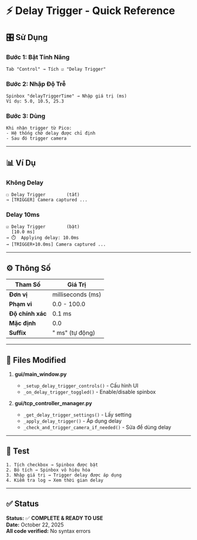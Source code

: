 # ⚡ Delay Trigger - Quick Reference

## 🎛️ Sử Dụng

### Bước 1: Bật Tính Năng
```
Tab "Control" → Tích ☑️ "Delay Trigger"
```

### Bước 2: Nhập Độ Trễ
```
Spinbox "delayTriggerTime" → Nhập giá trị (ms)
Ví dụ: 5.0, 10.5, 25.3
```

### Bước 3: Dùng
```
Khi nhận trigger từ Pico:
- Hệ thống chờ delay được chỉ định
- Sau đó trigger camera
```

---

## 📊 Ví Dụ

### Không Delay
```
☐ Delay Trigger        (tắt)
→ [TRIGGER] Camera captured ...
```

### Delay 10ms
```
☑ Delay Trigger        (bật)
  [10.0 ms]
→ ⏱️  Applying delay: 10.0ms
→ [TRIGGER+10.0ms] Camera captured ...
```

---

## ⚙️ Thông Số

| Tham Số | Giá Trị |
|---------|--------|
| **Đơn vị** | milliseconds (ms) |
| **Phạm vi** | 0.0 - 100.0 |
| **Độ chính xác** | 0.1 ms |
| **Mặc định** | 0.0 |
| **Suffix** | " ms" (tự động) |

---

## 📁 Files Modified

1. **gui/main_window.py**
   - `_setup_delay_trigger_controls()` - Cấu hình UI
   - `_on_delay_trigger_toggled()` - Enable/disable spinbox

2. **gui/tcp_controller_manager.py**
   - `_get_delay_trigger_settings()` - Lấy setting
   - `_apply_delay_trigger()` - Áp dụng delay
   - `_check_and_trigger_camera_if_needed()` - Sửa để dùng delay

---

## 🧪 Test

```
1. Tích checkbox → Spinbox được bật
2. Bỏ tích → Spinbox vô hiệu hóa
3. Nhập giá trị → Trigger delay được áp dụng
4. Kiểm tra log → Xem thời gian delay
```

---

## ✅ Status

**Status:** ✅ **COMPLETE & READY TO USE**  
**Date:** October 22, 2025  
**All code verified:** No syntax errors
